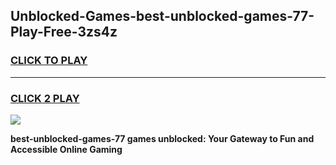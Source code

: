 
## Unblocked-Games-best-unblocked-games-77-Play-Free-3zs4z
<h3>
<a href="https://premium76.site?title=best-unblocked-games-77&ref=21A">CLICK TO PLAY</a></h3>
<hr>

<h3>
<a href="https://premium76.site?title=best-unblocked-games-77&ref=21A">CLICK 2 PLAY</a>
  
</h3>

<a href="https://premium76.site?title=best-unblocked-games-77&ref=21A"><img src="https://clearcache.store/games.png"></a>


**best-unblocked-games-77 games unblocked: Your Gateway to Fun and Accessible Online Gaming**
